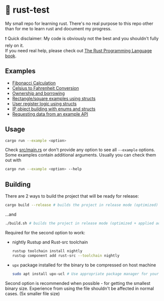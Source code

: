 # 🦀 rust-test

My small repo for learning rust. There's no real purpose to this repo other than for me to learn rust and document my progress.  
  
❗ Quick disclaimer: My code is obviously not the best and you shouldn't fully rely on it.  
If you need real help, please check out [The Rust Programming Language book](https://doc.rust-lang.org/book/).

## Examples

- [Fibonacci Calculation](./src/examples/fibonacci.rs)
- [Celsius to Fahrenheit Conversion](./src/examples/celsius.rs)
- [Ownership and borrowing](./src/examples/ownership.rs)
- [Rectangle/square examples using structs](./src/examples/rectangle.rs)
- [User register logic using structs](./src/examples/user.rs)
- [IP object building with enums and structs](./src/examples/ip.rs)
- [Requesting data from an example API](./src/examples/request_test.rs)

## Usage

```bash
cargo run --example <option>
```
Check [src/main.rs](./src/main.rs) or don't provide any option to see all `--example` options.  
Some examples contain additional arguments. Usually you can check them out with
```bash
cargo run --example <option> --help
```
## Building

There are 2 ways to build the project that will be ready for release:

```bash
cargo build --release # builds the project in release mode (optimized)
```
...and
```bash
./build.sh # builds the project in release mode (optimized + applied additional optimization flags.)
```
Required for the second option to work:
- nightly Rustup and Rust-src toolchain
  ```bash
  rustup toolchain install nightly
  rustup component add rust-src --toolchain nightly
  ```
- `upx` package installed for the binary to be compressed on host machine
  ```bash
  sudo apt install upx-ucl # Use appropriate package manager for your OS.
  ```

Second option is recommended when possible - for getting the smallest binary size. Experience from using the file shouldn't be affected in normal cases. (5x smaller file size)
